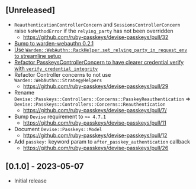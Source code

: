 ## [Unreleased]

- `ReauthenticationControllerConcern` and `SessionsControllerConcern` raise `NoMethodError` if the `relying_party` has not been overridden
  - https://github.com/ruby-passkeys/devise-passkeys/pull/32
- [Bump to warden-webauthn 0.2.1](https://github.com/ruby-passkeys/devise-passkeys/pull/29/commits/d825ffded91aa98801bdd5530442761aa60538f9)
- [Use `Warden::WebAuthn::RackHelper.set_relying_party_in_request_env` to streamline setup](https://github.com/ruby-passkeys/devise-passkeys/pull/29/commits/7b7d50129ebe83b0a224d0ace0e4cff8ea407f4a)
- [Refactor PasskeysControllerConcern to have clearer credential verify with `verify_credential_integrity`](https://github.com/ruby-passkeys/devise-passkeys/pull/29/commits/f1400cb4b217c20b9e74fda3f55f74284e373d25)
- Refactor Controller concerns to not use `Warden::WebAuthn::StrategyHelpers`
  - https://github.com/ruby-passkeys/devise-passkeys/pull/29
- Rename `Devise::Passkeys::Controllers::Concerns::PasskeyReauthentication` => `Devise::Passkeys::Controllers::Concerns::Reauthentication`
  - https://github.com/ruby-passkeys/devise-passkeys/pull/7/
- Bump `Devise` requirement to `>= 4.7.1`
  - https://github.com/ruby-passkeys/devise-passkeys/pull/11
- Document `Devise::Passkeys::Model`
  - https://github.com/ruby-passkeys/devise-passkeys/pull/12
- Add `passkey:` keyword param to `after_passkey_authentication` callback
  - https://github.com/ruby-passkeys/devise-passkeys/pull/26

## [0.1.0] - 2023-05-07

- Initial release
